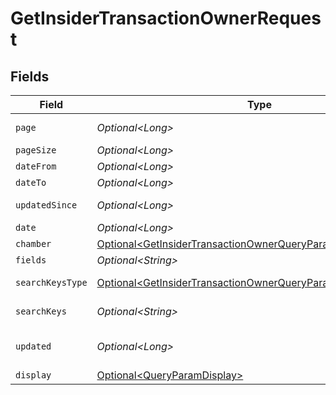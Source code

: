 # GetInsiderTransactionOwnerRequest


## Fields

| Field                                                                                                                                          | Type                                                                                                                                           | Required                                                                                                                                       | Description                                                                                                                                    |
| ---------------------------------------------------------------------------------------------------------------------------------------------- | ---------------------------------------------------------------------------------------------------------------------------------------------- | ---------------------------------------------------------------------------------------------------------------------------------------------- | ---------------------------------------------------------------------------------------------------------------------------------------------- |
| `page`                                                                                                                                         | *Optional\<Long>*                                                                                                                              | :heavy_minus_sign:                                                                                                                             | Page number                                                                                                                                    |
| `pageSize`                                                                                                                                     | *Optional\<Long>*                                                                                                                              | :heavy_minus_sign:                                                                                                                             | Page size                                                                                                                                      |
| `dateFrom`                                                                                                                                     | *Optional\<Long>*                                                                                                                              | :heavy_minus_sign:                                                                                                                             | Date from                                                                                                                                      |
| `dateTo`                                                                                                                                       | *Optional\<Long>*                                                                                                                              | :heavy_minus_sign:                                                                                                                             | Date to                                                                                                                                        |
| `updatedSince`                                                                                                                                 | *Optional\<Long>*                                                                                                                              | :heavy_minus_sign:                                                                                                                             | Updated since                                                                                                                                  |
| `date`                                                                                                                                         | *Optional\<Long>*                                                                                                                              | :heavy_minus_sign:                                                                                                                             | Date                                                                                                                                           |
| `chamber`                                                                                                                                      | [Optional\<GetInsiderTransactionOwnerQueryParamChamber>](../../models/operations/GetInsiderTransactionOwnerQueryParamChamber.md)               | :heavy_minus_sign:                                                                                                                             | Chamber                                                                                                                                        |
| `fields`                                                                                                                                       | *Optional\<String>*                                                                                                                            | :heavy_minus_sign:                                                                                                                             | Fields                                                                                                                                         |
| `searchKeysType`                                                                                                                               | [Optional\<GetInsiderTransactionOwnerQueryParamSearchKeysType>](../../models/operations/GetInsiderTransactionOwnerQueryParamSearchKeysType.md) | :heavy_minus_sign:                                                                                                                             | Search keys type                                                                                                                               |
| `searchKeys`                                                                                                                                   | *Optional\<String>*                                                                                                                            | :heavy_minus_sign:                                                                                                                             | Search keys                                                                                                                                    |
| `updated`                                                                                                                                      | *Optional\<Long>*                                                                                                                              | :heavy_minus_sign:                                                                                                                             | Updated time in Unix format                                                                                                                    |
| `display`                                                                                                                                      | [Optional\<QueryParamDisplay>](../../models/operations/QueryParamDisplay.md)                                                                   | :heavy_minus_sign:                                                                                                                             | Display                                                                                                                                        |